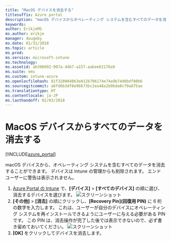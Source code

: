 ```yaml
---
title: "MacOS デバイスを消去する"
titlesuffix: Azure portal
description: "macOS デバイスからオペレーティング システムを含むすべてのデータを消去する方法を説明します。"
keywords: 
author: ErikjeMS
ms.author: erikje
manager: dougeby
ms.date: 01/31/2018
ms.topic: article
ms.prod: 
ms.service: microsoft-intune
ms.technology: 
ms.assetid: ab396092-907a-44b7-a157-aabee62176a9
ms.suite: ems
ms.custom: intune-azure
ms.openlocfilehash: 81f328004863e812b706174e74a9b74d0bdf80b6
ms.sourcegitcommit: a6fd6b3df8e96673bc2ea48a2b9bda0cf0a875ae
ms.translationtype: HT
ms.contentlocale: ja-JP
ms.lasthandoff: 02/03/2018
---
```

# <a name="erase-all-data-from-a-macos-device"></a>MacOS デバイスからすべてのデータを消去する

[!INCLUDE[azure_portal](./includes/azure_portal.md)]

macOS デバイスから、オペレーティング システムを含むすべてのデータを消去することができます。 デバイスは Intune の管理からも削除されます。 エンド ユーザーに警告は表示されません。

1. [Azure Portal の Intune](https://aka.ms/intuneportal) で、**[デバイス]** > **[すべてのデバイス]** の順に選び、消去するデバイスを選びます。
![スクリーンショット](./media/device-erase/choosedevice.png)
2. **[その他]** > **[消去]** の順にクリックし、**[Recovery Pin]\(回復用 PIN\)** に 6 桁の数字を入力します。 これは、ユーザーが自分のデバイスにオペレーティング システムを再インストールできるようにユーザーに与える必要がある PIN です。 この PIN は、消去操作が完了した後では表示できないので、必ず書き留めておいてください。
![スクリーンショット](./media/device-erase/providepin.png)
3. **[OK]** をクリックしてデバイスを消去します。
